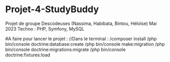 # Projet-4-StudyBuddy

Projet de groupe Descodeuses (Nassima, Habibata, Bintou, Héloïse)
Mai 2023
Techno : PHP, Symfony, MySQL

#A faire pour lancer le projet : 
//Dans le terminal : 
/composer install
/php bin/console doctrine:database:create
/php bin/console make:migration
/php bin/console doctrine:migrations:migrate
/php bin/console doctrine:fixtures:load  

